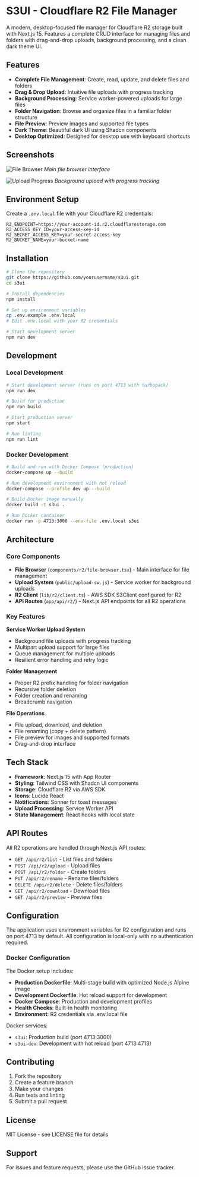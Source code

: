 # S3UI - Cloudflare R2 File Manager

A modern, desktop-focused file manager for Cloudflare R2 storage built with Next.js 15. Features a complete CRUD interface for managing files and folders with drag-and-drop uploads, background processing, and a clean dark theme UI.

## Features

- **Complete File Management**: Create, read, update, and delete files and folders
- **Drag & Drop Upload**: Intuitive file uploads with progress tracking
- **Background Processing**: Service worker-powered uploads for large files
- **Folder Navigation**: Browse and organize files in a familiar folder structure
- **File Preview**: Preview images and supported file types
- **Dark Theme**: Beautiful dark UI using Shadcn components
- **Desktop Optimized**: Designed for desktop use with keyboard shortcuts

## Screenshots

![File Browser](docs/screenshot-browser.png)
*Main file browser interface*

![Upload Progress](docs/screenshot-upload.png)
*Background upload with progress tracking*

## Environment Setup

Create a `.env.local` file with your Cloudflare R2 credentials:

```env
R2_ENDPOINT=https://your-account-id.r2.cloudflarestorage.com
R2_ACCESS_KEY_ID=your-access-key-id
R2_SECRET_ACCESS_KEY=your-secret-access-key
R2_BUCKET_NAME=your-bucket-name
```

## Installation

```bash
# Clone the repository
git clone https://github.com/yourusername/s3ui.git
cd s3ui

# Install dependencies
npm install

# Set up environment variables
cp .env.example .env.local
# Edit .env.local with your R2 credentials

# Start development server
npm run dev
```

## Development

### Local Development

```bash
# Start development server (runs on port 4713 with turbopack)
npm run dev

# Build for production
npm run build

# Start production server
npm start

# Run linting
npm run lint
```

### Docker Development

```bash
# Build and run with Docker Compose (production)
docker-compose up --build

# Run development environment with hot reload
docker-compose --profile dev up --build

# Build Docker image manually
docker build -t s3ui .

# Run Docker container
docker run -p 4713:3000 --env-file .env.local s3ui
```

## Architecture

### Core Components

- **File Browser** (`components/r2/file-browser.tsx`) - Main interface for file management
- **Upload System** (`public/upload-sw.js`) - Service worker for background uploads
- **R2 Client** (`lib/r2/client.ts`) - AWS SDK S3Client configured for R2
- **API Routes** (`app/api/r2/`) - Next.js API endpoints for all R2 operations

### Key Features

**Service Worker Upload System**
- Background file uploads with progress tracking
- Multipart upload support for large files
- Queue management for multiple uploads
- Resilient error handling and retry logic

**Folder Management**
- Proper R2 prefix handling for folder navigation
- Recursive folder deletion
- Folder creation and renaming
- Breadcrumb navigation

**File Operations**
- File upload, download, and deletion
- File renaming (copy + delete pattern)
- File preview for images and supported formats
- Drag-and-drop interface

## Tech Stack

- **Framework**: Next.js 15 with App Router
- **Styling**: Tailwind CSS with Shadcn UI components
- **Storage**: Cloudflare R2 via AWS SDK
- **Icons**: Lucide React
- **Notifications**: Sonner for toast messages
- **Upload Processing**: Service Worker API
- **State Management**: React hooks with local state

## API Routes

All R2 operations are handled through Next.js API routes:

- `GET /api/r2/list` - List files and folders
- `POST /api/r2/upload` - Upload files
- `POST /api/r2/folder` - Create folders
- `PUT /api/r2/rename` - Rename files/folders
- `DELETE /api/r2/delete` - Delete files/folders
- `GET /api/r2/download` - Download files
- `GET /api/r2/preview` - Preview files

## Configuration

The application uses environment variables for R2 configuration and runs on port 4713 by default. All configuration is local-only with no authentication required.

### Docker Configuration

The Docker setup includes:
- **Production Dockerfile**: Multi-stage build with optimized Node.js Alpine image
- **Development Dockerfile**: Hot reload support for development
- **Docker Compose**: Production and development profiles
- **Health Checks**: Built-in health monitoring
- **Environment**: R2 credentials via .env.local file

Docker services:
- `s3ui`: Production build (port 4713:3000)
- `s3ui-dev`: Development with hot reload (port 4713:4713)

## Contributing

1. Fork the repository
2. Create a feature branch
3. Make your changes
4. Run tests and linting
5. Submit a pull request

## License

MIT License - see LICENSE file for details

## Support

For issues and feature requests, please use the GitHub issue tracker.